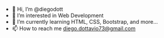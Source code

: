 - 👋 Hi, I’m @diegodott
- 👀 I’m interested in Web Development
- 🌱 I’m currently learning HTML, CSS, Bootstrap, and more...
- 📫 How to reach me diego.dottavio73@gmail.com


